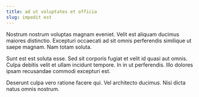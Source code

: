 ```yaml
---
title: ad ut voluptates et officia
slug: impedit est
---
```


Nostrum nostrum voluptas magnam eveniet. Velit est aliquam ducimus maiores distinctio. Excepturi occaecati ad sit omnis perferendis similique ut saepe magnam. Nam totam soluta.

Sunt est est soluta esse. Sed sit corporis fugiat et velit id quasi aut omnis. Culpa debitis velit et ullam incidunt tempore. In in ut perferendis. Illo dolores ipsam recusandae commodi excepturi est.

Deserunt culpa vero ratione facere qui. Vel architecto ducimus. Nisi dicta natus omnis nostrum.
